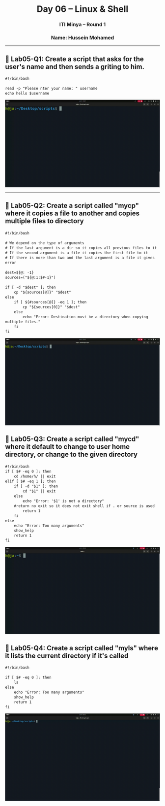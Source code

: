 <h1 align="center">Day 06 – Linux & Shell</h1>
<h3 align="center">ITI Minya – Round 1</h3>
<h3 align="center">Name: Hussein Mohamed</h3>

---

## 🔸 Lab05-Q1: Create a script that asks for the user's name and then sends a griting to him.
```
#!/bin/bash

read -p "Please nter your name: " username
echo hello $username

```
![greetings](imgs/001.gif)

---

## 🔸 Lab05-Q2: Create a script called "mycp" where it copies a file to another and copies multiple files to directory

```
#!/bin/bash

# We depend on the type of arguments
# If the last argument is a dir so it copies all previous files to it
# If the second argument is a file it copies the first file to it
# If there is more than two and the last argument is a file it gives error

dest=${@: -1}
sources=("${@:1:$#-1}")

if [ -d "$dest" ]; then
    cp "${sources[@]}" "$dest"
else
    if [ ${#sources[@]} -eq 1 ]; then
        cp "${sources[0]}" "$dest"
    else
        echo "Error: Destination must be a directory when copying multiple files."
    fi
fi
```
![mycp](imgs/002.gif)

## 🔸 Lab05-Q3: Create a script called "mycd" where it default to change to user home directory, or change to the given directory

```
#!/bin/bash
if [ $# -eq 0 ]; then
    cd /home/h/ || exit
elif [ $# -eq 1 ]; then
    if [ -d "$1" ]; then
        cd "$1" || exit
    else
        echo "Error: '$1' is not a directory"
	#return no exit so it does not exit shell if . or source is used
        return 1
    fi
else
    echo "Error: Too many arguments"
    show_help
    return 1
fi
```
![mycd](imgs/003.gif)

## 🔸 Lab05-Q4: Create a script called "myls" where it lists the current directory if it's called

```
#!/bin/bash

if [ $# -eq 0 ]; then
    ls
else
    echo "Error: Too many arguments"
    show_help
    return 1
fi
```
![myls](imgs/004.gif)
